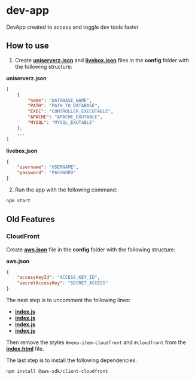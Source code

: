 # dev-app

DevApp created to access and toggle dev tools faster

## How to use

1. Create [**uniserverz.json**](./config/uniserverz.json) and [**livebox.json**](./config/livebox.json) files in the **config** folder with the following structure:

**uniserverz.json**

```json
[
    {
        "name": "DATABASE_NAME",
        "PATH": "PATH_TO_DATABASE",
        "EXEC": "CONTROLLER_EXECUTABLE",
        "APACHE": "APACHE_EXUTABLE",
        "MYSQL": "MYSQL_EXUTABLE"
    },
    ...
]
```

**livebox.json**

```json
{
    "username": "USERNAME",
    "password": "PASSWORD"
}
```

2. Run the app with the following command:

```bash
npm start
```

## Old Features

### CloudFront

Create [**aws.json**](./config/aws.json) file in the **config** folder with the following structure:

**aws.json**

```json
{
    "accessKeyId": "ACCESS_KEY_ID",
    "secretAccessKey": "SECRET_ACCESS"
}
```

The next step is to uncomment the following lines:

-   [**index.js**](./electron/window/index.js#L5)
-   [**index.js**](./electron/browser/js/main/index.js#L2)
-   [**index.js**](./electron/browser/js/main/index.js#L62)
-   [**index.js**](./electron/browser/css/main/index.css#L3)

Then remove the styles `#menu-item-cloudfront` and `#cloudfront` from the [**index.html**](./electron/browser/index.html#L7) file.

The last step is to install the following dependencies:

```bash
npm install @aws-sdk/client-cloudfront
```
